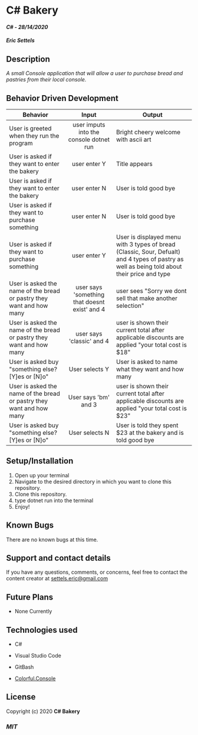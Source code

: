 # C# Bakery

#### _C#_ - _28/14/2020_

#### _Eric Settels_

## **Description**

_A small Console application that will allow a user to purchase bread and pastries from their local console._

## **Behavior Driven Development**

| Behavior | Input | Output |
|----------|:-----:|--------|
| User is greeted when they run the program |user imputs into the console dotnet run | Bright cheery welcome with ascii art |
| User is asked if they want to enter the bakery| user enter Y | Title appears | 
| User is asked if they want to enter the bakery| user enter  N| User is told good bye| 
| User is asked if they want to purchase something | user enter  N| User is told good bye| 
| User is asked if they want to purchase something | user enter Y | User is displayed menu with 3 types of bread (Classic, Sour, Defualt) and 4 types of pastry as well as being told about their price and type | 
|User is asked the name of the bread or pastry they want and how many | user says 'something that doesnt exist' and 4 | user sees "Sorry we dont sell that make another selection" |
|User is asked the name of the bread or pastry they want and how many | user says 'classic' and 4 | user is shown their current total after applicable discounts are applied "your total cost is $18" |
| User is asked buy "something else? [Y]es or [N]o" | User selects Y | User is asked to name what they want and how many |
|User is asked the name of the bread or pastry they want and how many | User says 'bm' and 3 | user is  shown their current total after applicable discounts are applied "your total cost is $23" |
| User is asked buy "something else? [Y]es or [N]o" | User selects N | User is told they spent $23 at the bakery and is told good bye|



## **Setup/Installation**

1. Open up your terminal
2. Navigate to the desired directory in which you want to clone this repository.
3. Clone this repository.
4. type dotnet run into the terminal
5. Enjoy!

## **Known Bugs**

There are no known bugs at this time.

## **Support and contact details**

If you have any questions, comments, or concerns, feel free to contact the content creator at settels.eric@gmail.com 

## **Future Plans**

* None Currently

## **Technologies used**

* C#

* Visual Studio Code

* GitBash

* [Colorful.Console](http://colorfulconsole.com/)

## **License**

Copyright (c) 2020 **C# Bakery**

### **_MIT_**